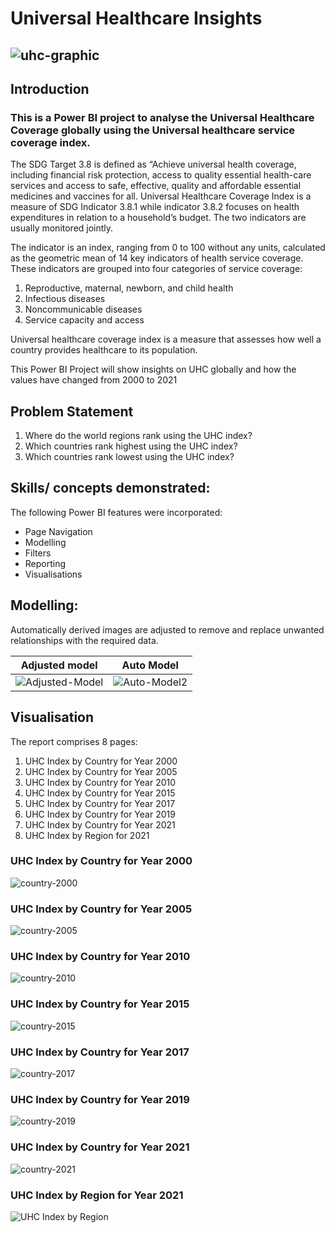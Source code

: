 # Universal Healthcare Insights

![uhc-graphic](https://github.com/user-attachments/assets/48f58653-5dc3-432b-9161-4f26dcbaa828)
---
## Introduction
### This is a Power BI project to analyse the Universal Healthcare Coverage globally using the Universal healthcare service coverage index. 

The SDG Target 3.8 is defined as “Achieve universal health coverage, including financial risk protection, access to quality essential health-care services and access to safe, effective, quality and affordable essential medicines and vaccines for all. Universal Healthcare Coverage Index is a measure of SDG Indicator 3.8.1 while indicator 3.8.2 focuses on health expenditures in relation to a household’s budget. The two indicators are usually monitored jointly.

The indicator is an index, ranging from 0 to 100 without any units, calculated as the geometric mean of 14 key indicators of health service coverage. These indicators are grouped into four categories of service coverage: 

1. Reproductive, maternal, newborn, and child health
2. Infectious diseases
3. Noncommunicable diseases
4. Service capacity and access

Universal healthcare coverage index is a measure that assesses how well a country provides healthcare to its population.

This Power BI Project will show insights on UHC globally and how the values have changed from 2000 to 2021

## Problem Statement
1. Where do the world regions rank using the UHC index?
2. Which countries rank highest using the UHC index?
3. Which countries rank lowest using the UHC index?

## Skills/ concepts demonstrated:

The following Power BI features were incorporated:
- Page Navigation
- Modelling
- Filters
- Reporting
- Visualisations

## Modelling:
Automatically derived images are adjusted to remove and replace unwanted relationships with the required data.

Adjusted model       |       Auto Model
:-------------------:|:------------------:
![Adjusted-Model](https://github.com/user-attachments/assets/1cf7cdbc-4b96-4f78-8e5b-b087daee692b)     |    ![Auto-Model2](https://github.com/user-attachments/assets/543d4e33-0619-43ab-b84f-fa28db8ed422)


## Visualisation

The report comprises 8 pages:
1. UHC Index by Country for Year 2000
2. UHC Index by Country for Year 2005
3. UHC Index by Country for Year 2010
4. UHC Index by Country for Year 2015
5. UHC Index by Country for Year 2017
6. UHC Index by Country for Year 2019
7. UHC Index by Country for Year 2021
8. UHC Index by Region for 2021


### UHC Index by Country for Year 2000
![country-2000](https://github.com/user-attachments/assets/85bb9a1a-3386-4eae-b3c1-e7ab34a74ba5)

### UHC Index by Country for Year 2005
![country-2005](https://github.com/user-attachments/assets/717eac42-93b6-4d0e-a76c-fd23aa4d6f44)

### UHC Index by Country for Year 2010
![country-2010](https://github.com/user-attachments/assets/24ae891b-e873-4704-8f32-e11652d31f5e)

### UHC Index by Country for Year 2015
![country-2015](https://github.com/user-attachments/assets/5291123c-eae8-41ff-994f-35a58aa345dd)

### UHC Index by Country for Year 2017
![country-2017](https://github.com/user-attachments/assets/032c65e7-dd89-4f8c-856c-537b15659459)

### UHC Index by Country for Year 2019
![country-2019](https://github.com/user-attachments/assets/6ffed8d8-837a-4ca2-b526-d5089c196a62)

### UHC Index by Country for Year 2021
![country-2021](https://github.com/user-attachments/assets/37616d34-bba3-4353-bf92-ed2e164505c8)

### UHC Index by Region for Year 2021
![UHC Index by Region](https://github.com/user-attachments/assets/ee931f63-d5b9-455d-bea4-43e3e45e127d)

